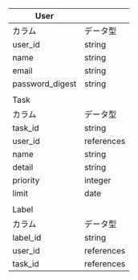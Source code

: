 | User            |            |
|-----------------|------------|
| カラム          | データ型   |
| user_id         | string     |
| name            | string     |
| email           | string     |
| password_digest | string     |
|                 |            |
| Task            |            |
| カラム          | データ型   |
| task_id         | string     |
| user_id         | references |
| name            | string     |
| detail          | string     |
| priority        | integer    |
| limit           | date       |
|                 |            |
| Label           |            |
| カラム          | データ型   |
| label_id        | string     |
| user_id         | references |
| task_id         | references |